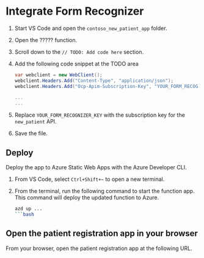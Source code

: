 # Integrate Form Recognizer
<!-- 
TODO @AARON: Add the command to create the Azure services. 
-->

1. Start VS Code and open the `contoso_new_patient_app` folder.
1. Open the ????? function.
1. Scroll down to the `// TODO: Add code here` section.
1. Add the following code snippet at the TODO area

    ```c#
    var webclient = new WebClient();
    webclient.Headers.Add("Content-Type", "application/json");
    webclient.Headers.Add("Ocp-Apim-Subscription-Key", "YOUR_FORM_RECOGNIZER_KEY");
  
    ...
    ...
    ```

1. Replace `YOUR_FORM_RECOGNIZER_KEY` with the subscription key for the `new_patient` API.
1. Save the file.

## Deploy

Deploy the app to Azure Static Web Apps with the Azure Developer CLI.

1. From VS Code, select `Ctrl+Shift+~` to open a new terminal.
1. From the terminal, run the following command to start the function app. This command will deploy the updated function to Azure.

    ```bash
    azd up ...
    ```bash

## Open the patient registration app in your browser

From your browser, open the patient registration app at the following URL.

